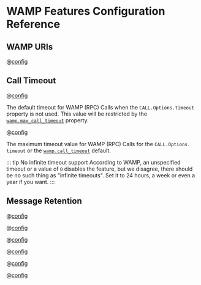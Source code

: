 # WAMP Features Configuration Reference

## WAMP URIs

@[config](wamp.uri.strictness,loose|strict,loose,v0.9.0)


## Call Timeout

@[config](wamp.call_timeout,duration_time_units,30s,v0.1.0)

The default timeout for WAMP (RPC) Calls when the `CALL.Options.timeout`
property is not used. This value will be restricted by the
[`wamp.max_call_timeout`](#wamp.max_call_timeout) property.



@[config](wamp.max_call_timeout,duration_time_units,10m,v0.1.0)

The maximum timeout value for WAMP (RPC) Calls for the `CALL.Options.
timeout` or the [`wamp.call_timeout`](#wamp.call_timeout) default.

::: tip No infinite timeout support
According to WAMP, an unspecified timeout or a value of `0` disables the  feature, but we disagree, there should be no such thing as "infinite timeouts". Set it to 24 hours, a week or even a year if you want.
:::


## Message Retention

@[config](wamp.message_retention.default_ttl,time_duration_units,0,v0.9.0)


@[config](wamp.message_retention.enabled,on|off,on,v0.9.0)


@[config](wamp.message_retention.max_memory,byte_size_units,1GB,v0.9.0)

@[config](wamp.message_retention.max_message_size,byte_size_units,64KB,v0.9.0)

@[config](wamp.message_retention.max_messages,integer,1000000,v0.9.0)

@[config](wamp.message_retention.storage_type,ram|disk|ram_disk,ram,v0.9.0)



